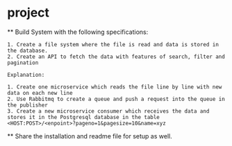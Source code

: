 # project


** Build System with the following specifications:

    1. Create a file system where the file is read and data is stored in the database.
    2. Create an API to fetch the data with features of search, filter and pagination

    Explanation:

    1. Create one microservice which reads the file line by line with new data on each new line
    2. Use Rabbitmq to create a queue and push a request into the queue in the publisher
    3. Create a new microservice consumer which receives the data and stores it in the Postgresql database in the table
    <HOST:POST>/<enpoint>?pageno=1&pagesize=10&name=xyz

** Share the installation and readme file for setup as well.